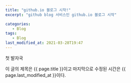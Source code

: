 ```yaml
---
title: "github.io 블로그 시작!"
excerpt: "github blog 서비스인 github.io 블로그 시작"

categories:
   - Blog
tags:
   - Blog
last_modified_at: 2021-03-28T19:47
---
```


첫 발자국

이 글의 제목은 {{ page.title }}이고
마지막으로 수정된 시간은 {{ page.last_modified_at }}이다. 